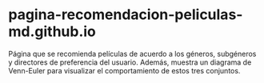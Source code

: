 # pagina-recomendacion-peliculas-md.github.io
Página que se recomienda películas de acuerdo a los géneros, subgéneros y directores de preferencia del usuario. Además, muestra un diagrama de Venn-Euler para visualizar el comportamiento de estos tres conjuntos.
